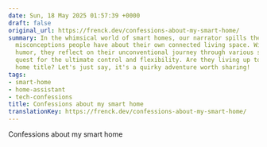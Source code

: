 ```yaml
---
date: Sun, 18 May 2025 01:57:39 +0000
draft: false
original_url: https://frenck.dev/confessions-about-my-smart-home/
summary: In the whimsical world of smart homes, our narrator spills the beans on the
  misconceptions people have about their own connected living space. With a dash of
  humor, they reflect on their unconventional journey through various setups and the
  quest for the ultimate control and flexibility. Are they living up to their smart
  home title? Let's just say, it's a quirky adventure worth sharing!
tags:
- smart-home
- home-assistant
- tech-confessions
title: Confessions about my smart home
translationKey: https://frenck.dev/confessions-about-my-smart-home/
---
```


Confessions about my smart home